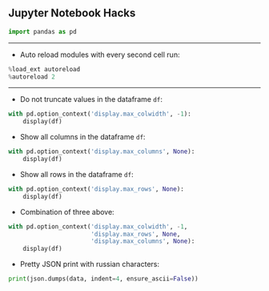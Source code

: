 ## Jupyter Notebook Hacks

```python
import pandas as pd
```

---

* Auto reload modules with every second cell run:
```python
%load_ext autoreload
%autoreload 2
```

---

* Do not truncate values in the dataframe `df`:
```python
with pd.option_context('display.max_colwidth', -1): 
    display(df)
```

* Show all columns in the dataframe `df`:
```python
with pd.option_context('display.max_columns', None): 
    display(df)
```

* Show all rows in the dataframe `df`:
```python
with pd.option_context('display.max_rows', None): 
    display(df)
```

* Combination of three above:
```python
with pd.option_context('display.max_colwidth', -1,
                       'display.max_rows', None,
                       'display.max_columns', None): 
    display(df)
```

* Pretty JSON print with russian characters:
```python
print(json.dumps(data, indent=4, ensure_ascii=False))
```